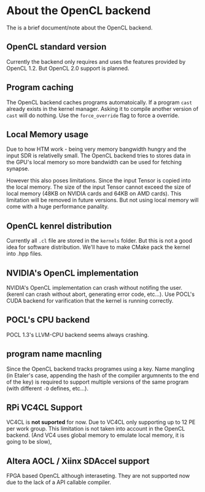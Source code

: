 # About the OpenCL backend

The is a brief document/note about the OpenCL backend.

## OpenCL standard version
Currently the backend only requires and uses the features provided by OpenCL 1.2. But OpenCL 2.0 support is planned.

## Program caching
The OpenCL backend caches programs automatoically. If a program `cast` already exists in the kernel manager. Asking it to compile another version of `cast` will do nothing. Use the `force_override` flag to force a override.

## Local Memory usage
Due to how HTM work - being very memory bangwidth hungry and the input SDR is relativelly small. The OpenCL backend tries to stores data in the GPU's local memory so more bandwidth can be used for fetching synapse.

However this also poses limitations. Since the input Tensor is copied into the local memory. The size of the input Tensor cannot exceed the size of local memory (48KB on NVIDIA cards and 64KB on AMD cards). This limitation will be removed in future versions. But not using local memory will come with a huge performance panality.

## OpenCL kenrel distribution
Currently all `.cl` file are stored in the `kernels` folder. But this is not a good idea for software distribution. We'll have to make CMake pack the kernel into .hpp files.

## NVIDIA's OpenCL implementation
NVIDIA's OpenCL implementation can crash without notifing the user. (kerenl can crash without abort, generating error code, etc...). Use POCL's CUDA backend for varification that the kernel is running correctly.

## POCL's CPU backend
POCL 1.3's LLVM-CPU backend seems always crashing.

## program name macnling
Since the OpenCL backend tracks programes using a key. Name mangling (in Etaler's case, appending the hash of the compiler argumnents to the end of the key) is required to support multiple versions of the same program (with different `-D` defines, etc...).

## RPi VC4CL Support
VC4CL is **not suported** for now. Due to VC4CL only supporting up to 12 PE per work group. This limitation is not taken into account in the OpenCL backend. (And VC4 uses global memory to emulate local memory, it is going to be slow),

## Altera AOCL / Xiinx SDAccel support
FPGA based OpenCL although interaseting. They are not supported now due to the lack of a API callable compiler.
